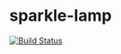 # sparkle-lamp
[![Build Status](https://travis-ci.org/papazerg/sparkle-lamp.svg?branch=master)](https://travis-ci.org/papazerg/sparkle-lamp)
